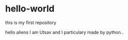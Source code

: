 # hello-world
this is my first repository

hello aliens I am Utsav and I particulary made by python..
